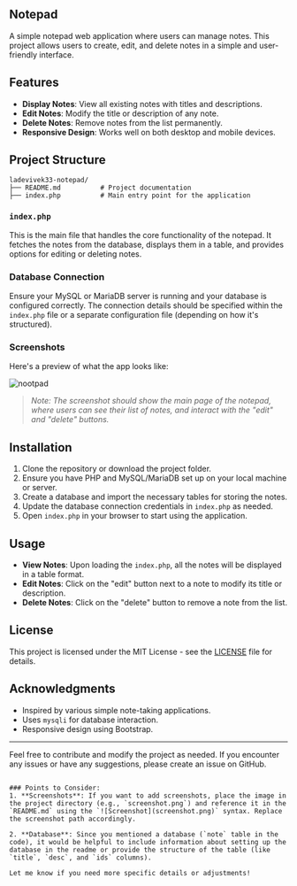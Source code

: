 
## Notepad

A simple notepad web application where users can manage notes. This project allows users to create, edit, and delete notes in a simple and user-friendly interface.

## Features

- **Display Notes**: View all existing notes with titles and descriptions.
- **Edit Notes**: Modify the title or description of any note.
- **Delete Notes**: Remove notes from the list permanently.
- **Responsive Design**: Works well on both desktop and mobile devices.

## Project Structure

```
ladevivek33-notepad/
├── README.md          # Project documentation
├── index.php          # Main entry point for the application
```

### `index.php`

This is the main file that handles the core functionality of the notepad. It fetches the notes from the database, displays them in a table, and provides options for editing or deleting notes.

### Database Connection

Ensure your MySQL or MariaDB server is running and your database is configured correctly. The connection details should be specified within the `index.php` file or a separate configuration file (depending on how it's structured).

### Screenshots

Here's a preview of what the app looks like:

![nootpad](output.png)

> *Note: The screenshot should show the main page of the notepad, where users can see their list of notes, and interact with the "edit" and "delete" buttons.*

## Installation

1. Clone the repository or download the project folder.
2. Ensure you have PHP and MySQL/MariaDB set up on your local machine or server.
3. Create a database and import the necessary tables for storing the notes.
4. Update the database connection credentials in `index.php` as needed.
5. Open `index.php` in your browser to start using the application.

## Usage

- **View Notes**: Upon loading the `index.php`, all the notes will be displayed in a table format.
- **Edit Notes**: Click on the "edit" button next to a note to modify its title or description.
- **Delete Notes**: Click on the "delete" button to remove a note from the list.

## License

This project is licensed under the MIT License - see the [LICENSE](LICENSE) file for details.

## Acknowledgments

- Inspired by various simple note-taking applications.
- Uses `mysqli` for database interaction.
- Responsive design using Bootstrap.

---

Feel free to contribute and modify the project as needed. If you encounter any issues or have any suggestions, please create an issue on GitHub.

```

### Points to Consider:
1. **Screenshots**: If you want to add screenshots, place the image in the project directory (e.g., `screenshot.png`) and reference it in the `README.md` using the `![Screenshot](screenshot.png)` syntax. Replace the screenshot path accordingly.
   
2. **Database**: Since you mentioned a database (`note` table in the code), it would be helpful to include information about setting up the database in the readme or provide the structure of the table (like `title`, `desc`, and `ids` columns).

Let me know if you need more specific details or adjustments!
